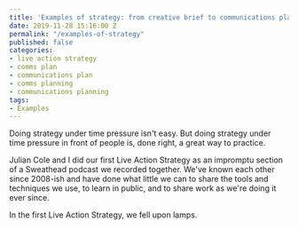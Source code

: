 ```yaml
---
title: 'Examples of strategy: from creative brief to communications plan'
date: 2019-11-28 15:16:00 Z
permalink: "/examples-of-strategy"
published: false
categories:
- live action strategy
- comms plan
- communications plan
- comms planning
- communications planning
tags:
- Examples
---
```


Doing strategy under time pressure isn't easy. But doing strategy under time pressure in front of people is, done right, a great way to practice.

Julian Cole and I did our first Live Action Strategy as an impromptu section of a Sweathead podcast we recorded together. We've known each other since 2008-ish and have done what little we can to share the tools and techniques we use, to learn in public, and to share work as we're doing it ever since. 

In the first Live Action Strategy, we fell upon lamps. 